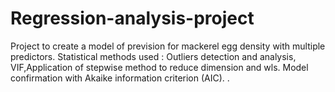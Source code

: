 # Regression-analysis-project
Project to create a model of prevision for mackerel egg density with multiple predictors. Statistical methods used : Outliers detection and analysis, VIF,Application of stepwise method to reduce dimension and wls. Model confirmation with  Akaike information criterion (AIC).
.
